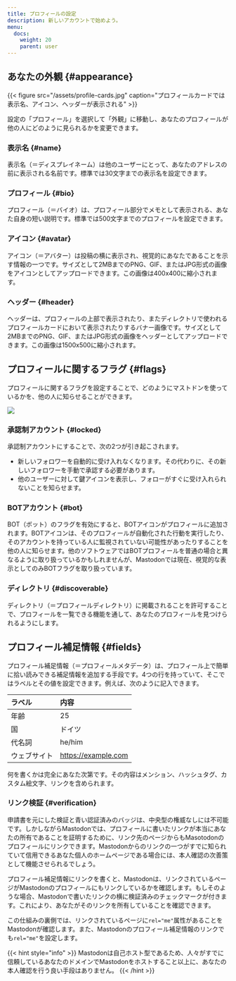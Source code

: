 ```yaml
---
title: プロフィールの設定
description: 新しいアカウントで始めよう。
menu:
  docs:
    weight: 20
    parent: user
---
```


## あなたの外観 {#appearance}

{{< figure src="/assets/profile-cards.jpg" caption="プロフィールカードでは表示名、アイコン、ヘッダーが表示される" >}}

設定の「プロフィール」を選択して「外観」に移動し、あなたのプロフィールが他の人にどのように見られるかを変更できます。

### 表示名 {#name}

表示名（＝ディスプレイネーム）は他のユーザーにとって、あなたのアドレスの前に表示される名前です。標準では30文字までの表示名を設定できます。

### プロフィール {#bio}

プロフィール（＝バイオ）は、プロフィール部分でメモとして表示される、あなた自身の短い説明です。標準では500文字までのプロフィールを設定できます。

### アイコン {#avatar}

アイコン（＝アバター）は投稿の横に表示され、視覚的にあなたであることを示す情報の一つです。サイズとして2MBまでのPNG、GIF、またはJPG形式の画像をアイコンとしてアップロードできます。この画像は400x400に縮小されます。

### ヘッダー {#header}

ヘッダーは、プロフィールの上部で表示されたり、またディレクトリで使われるプロフィールカードにおいて表示されたりするバナー画像です。サイズとして2MBまでのPNG、GIF、またはJPG形式の画像をヘッダーとしてアップロードできます。この画像は1500x500に縮小されます。

## プロフィールに関するフラグ {#flags}

プロフィールに関するフラグを設定することで、どのようにマストドンを使っているかを、他の人に知らせることができます。

![](/assets/bot-flag.jpg)

### 承認制アカウント {#locked}

承認制アカウントにすることで、次の2つが引き起こされます。

- 新しいフォロワーを自動的に受け入れなくなります。その代わりに、その新しいフォロワーを手動で承認する必要があります。
- 他のユーザーに対して鍵アイコンを表示し、フォローがすぐに受け入れられないことを知らせます。

### BOTアカウント {#bot}

BOT（ボット）のフラグを有効にすると、BOTアイコンがプロフィールに追加されます。BOTアイコンは、そのプロフィールが自動化された行動を実行したり、そのアカウントを持っている人に監視されていない可能性があったりすることを他の人に知らせます。他のソフトウェアではBOTプロフィールを普通の場合と異なるように取り扱っているかもしれませんが、Mastodonでは現在、視覚的な表示としてのみBOTフラグを取り扱っています。

### ディレクトリ {#discoverable}

ディレクトリ（＝プロフィールディレクトリ）に掲載されることを許可することで、プロフィールを一覧できる機能を通して、あなたのプロフィールを見つけられるようにします。

## プロフィール補足情報 {#fields}

プロフィール補足情報（＝プロフィールメタデータ）は、プロフィール上で簡単に拾い読みできる補足情報を追加する手段です。4つの行を持っていて、そこではラベルとその値を設定できます。例えば、次のように記入できます。

| ラベル | 内容 |
| :--- | :--- |
| 年齢 | 25 |
| 国 | ドイツ |
| 代名詞 | he/him |
| ウェブサイト | https://example.com |

何を書くかは完全にあなた次第です。その内容はメンション、ハッシュタグ、カスタム絵文字、リンクを含められます。

### リンク検証 {#verification}

申請書を元にした検証と青い認証済みのバッジは、中央型の権威なしには不可能です。しかしながらMastodonでは、プロフィールに書いたリンクが本当にあなたの所有であることを証明するために、リンク先のページからもMasotodonのプロフィールにリンクできます。Mastodonからのリンクの一つがすでに知られていて信用できるあなた個人のホームページである場合には、本人確認の次善策として機能させられるでしょう。

プロフィール補足情報にリンクを書くと、Mastodonは、リンクされているページがMastodonのプロフィールにもリンクしているかを確認します。もしそのような場合、Mastodonで書いたリンクの横に検証済みのチェックマークが付きます。これにより、あなたがそのリンクを所有していることを確認できます。

この仕組みの裏側では、リンクされているページに`rel="me"`属性があることをMastodonが確認します。また、Mastodonのプロフィール補足情報のリンクでも`rel="me"`を設定します。

{{< hint style="info" >}}
Mastodonは自己ホスト型であるため、人々がすでに信頼しているあなたのドメインでMastodonをホストすること以上に、あなたの本人確認を行う良い手段はありません。
{{< /hint >}}
